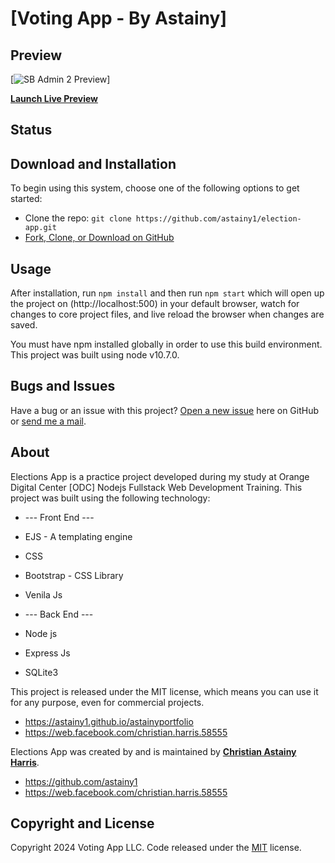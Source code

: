 # [Voting App -  By Astainy]

## Preview

[![SB Admin 2 Preview](https://assets.startbootstrap.com/img/screenshots/themes/sb-admin-2.png)]

**[Launch Live Preview](https://startbootstrap.github.io/startbootstrap-sb-admin-2/)**

## Status

## Download and Installation

To begin using this system, choose one of the following options to get started:

* Clone the repo: `git clone https://github.com/astainy1/election-app.git`
* [Fork, Clone, or Download on GitHub](https://github.com/astainy1/election-app.git)

## Usage

After installation, run `npm install` and then run `npm start` which will open up the project on (http://localhost:500) in your default browser, watch for changes to core project files, and live reload the browser when changes are saved.

You must have npm installed globally in order to use this build environment. This project was built using node v10.7.0. 

## Bugs and Issues

Have a bug or an issue with this project? [Open a new issue](https://github.com/astainy1/election-app/issues) here on GitHub or [send me a mail](astainyharris1@gmail.com).

## About

Elections App is a practice project developed during my study at Orange Digital Center [ODC] Nodejs Fullstack Web Development Training. This project was built using the following technology: 

* --- Front End ---
* EJS - A templating engine
* CSS
* Bootstrap - CSS Library
* Venila Js
* --- Back End ---

* Node js
* Express Js
* SQLite3

This project is released under the MIT license, which means you can use it for any purpose, even for commercial projects.

* <https://astainy1.github.io/astainyportfolio>
* <https://web.facebook.com/christian.harris.58555>

Elections App was created by and is maintained by **[Christian Astainy Harris](https://github.com/astainy1)**.

* <https://github.com/astainy1>
* <https://web.facebook.com/christian.harris.58555>


## Copyright and License

Copyright 2024 Voting App LLC. Code released under the [MIT]() license.
